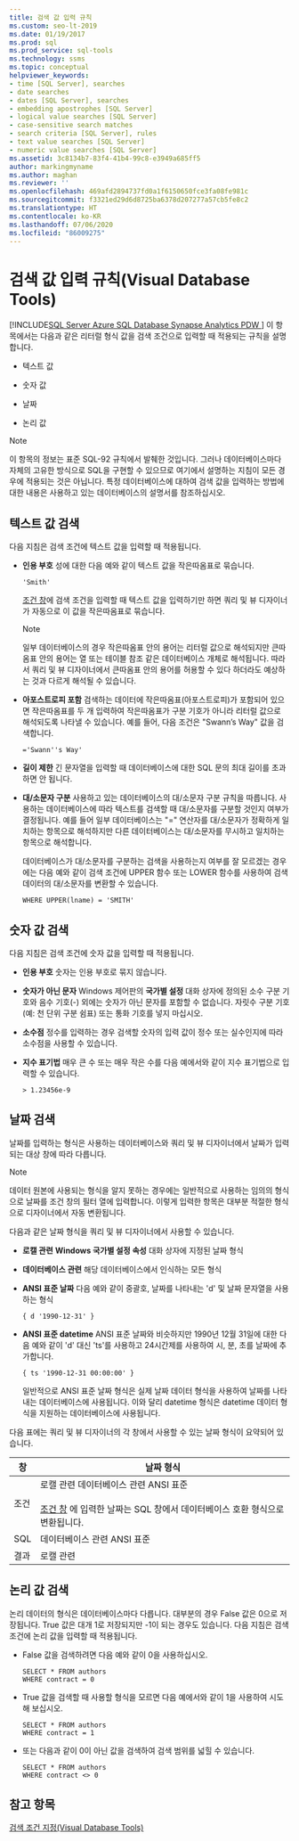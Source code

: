 ```yaml
---
title: 검색 값 입력 규칙
ms.custom: seo-lt-2019
ms.date: 01/19/2017
ms.prod: sql
ms.prod_service: sql-tools
ms.technology: ssms
ms.topic: conceptual
helpviewer_keywords:
- time [SQL Server], searches
- date searches
- dates [SQL Server], searches
- embedding apostrophes [SQL Server]
- logical value searches [SQL Server]
- case-sensitive search matches
- search criteria [SQL Server], rules
- text value searches [SQL Server]
- numeric value searches [SQL Server]
ms.assetid: 3c8134b7-83f4-41b4-99c8-e3949a685ff5
author: markingmyname
ms.author: maghan
ms.reviewer: ''
ms.openlocfilehash: 469afd2894737fd0a1f6150650fce3fa08fe981c
ms.sourcegitcommit: f3321ed29d6d8725ba6378d207277a57cb5fe8c2
ms.translationtype: HT
ms.contentlocale: ko-KR
ms.lasthandoff: 07/06/2020
ms.locfileid: "86009275"
---
```

# <a name="rules-for-entering-search-values-visual-database-tools"></a>검색 값 입력 규칙(Visual Database Tools)
[!INCLUDE[SQL Server Azure SQL Database Synapse Analytics PDW ](../../includes/applies-to-version/sql-asdb-asdbmi-asa-pdw.md)]
이 항목에서는 다음과 같은 리터럴 형식 값을 검색 조건으로 입력할 때 적용되는 규칙을 설명합니다.  
  
-   텍스트 값  
  
-   숫자 값  
  
-   날짜  
  
-   논리 값  
  
> [!NOTE]  
> 이 항목의 정보는 표준 SQL-92 규칙에서 발췌한 것입니다. 그러나 데이터베이스마다 자체의 고유한 방식으로 SQL을 구현할 수 있으므로 여기에서 설명하는 지침이 모든 경우에 적용되는 것은 아닙니다. 특정 데이터베이스에 대하여 검색 값을 입력하는 방법에 대한 내용은 사용하고 있는 데이터베이스의 설명서를 참조하십시오.  
  
## <a name="searching-on-text-values"></a>텍스트 값 검색  
다음 지침은 검색 조건에 텍스트 값을 입력할 때 적용됩니다.  
  
-   **인용 부호** 성에 대한 다음 예와 같이 텍스트 값을 작은따옴표로 묶습니다.  
  
    ```  
    'Smith'  
    ```  
  
    [조건 창](../../ssms/visual-db-tools/criteria-pane-visual-database-tools.md)에 검색 조건을 입력할 때 텍스트 값을 입력하기만 하면 쿼리 및 뷰 디자이너가 자동으로 이 값을 작은따옴표로 묶습니다.  
  
    > [!NOTE]  
    > 일부 데이터베이스의 경우 작은따옴표 안의 용어는 리터럴 값으로 해석되지만 큰따옴표 안의 용어는 열 또는 테이블 참조 같은 데이터베이스 개체로 해석됩니다. 따라서 쿼리 및 뷰 디자이너에서 큰따옴표 안의 용어를 허용할 수 있다 하더라도 예상하는 것과 다르게 해석될 수 있습니다.  
  
-   **아포스트로피 포함** 검색하는 데이터에 작은따옴표(아포스트로피)가 포함되어 있으면 작은따옴표를 두 개 입력하여 작은따옴표가 구분 기호가 아니라 리터럴 값으로 해석되도록 나타낼 수 있습니다. 예를 들어, 다음 조건은 "Swann’s Way" 값을 검색합니다.  
  
    ```  
    ='Swann''s Way'  
    ```  
  
-   **길이 제한** 긴 문자열을 입력할 때 데이터베이스에 대한 SQL 문의 최대 길이를 초과하면 안 됩니다.  
  
-   **대/소문자 구분** 사용하고 있는 데이터베이스의 대/소문자 구분 규칙을 따릅니다. 사용하는 데이터베이스에 따라 텍스트를 검색할 때 대/소문자를 구분할 것인지 여부가 결정됩니다. 예를 들어 일부 데이터베이스는 "=" 연산자를 대/소문자가 정확하게 일치하는 항목으로 해석하지만 다른 데이터베이스는 대/소문자를 무시하고 일치하는 항목으로 해석합니다.  
  
    데이터베이스가 대/소문자를 구분하는 검색을 사용하는지 여부를 잘 모르겠는 경우에는 다음 예와 같이 검색 조건에 UPPER 함수 또는 LOWER 함수를 사용하여 검색 데이터의 대/소문자를 변환할 수 있습니다.  
  
    ```  
    WHERE UPPER(lname) = 'SMITH'  
    ```  
  
## <a name="searching-on-numeric-values"></a>숫자 값 검색  
다음 지침은 검색 조건에 숫자 값을 입력할 때 적용됩니다.  
  
-   **인용 부호** 숫자는 인용 부호로 묶지 않습니다.  
  
-   **숫자가 아닌 문자** Windows 제어판의 **국가별 설정** 대화 상자에 정의된 소수 구분 기호와 음수 기호(-) 외에는 숫자가 아닌 문자를 포함할 수 없습니다. 자릿수 구분 기호(예: 천 단위 구분 쉼표) 또는 통화 기호를 넣지 마십시오.  
  
-   **소수점** 정수를 입력하는 경우 검색할 숫자의 입력 값이 정수 또는 실수인지에 따라 소수점을 사용할 수 있습니다.  
  
-   **지수 표기법** 매우 큰 수 또는 매우 작은 수를 다음 예에서와 같이 지수 표기법으로 입력할 수 있습니다.  
  
    ```  
    > 1.23456e-9  
    ```  
  
## <a name="searching-on-dates"></a>날짜 검색  
날짜를 입력하는 형식은 사용하는 데이터베이스와 쿼리 및 뷰 디자이너에서 날짜가 입력되는 대상 창에 따라 다릅니다.  
  
> [!NOTE]  
> 데이터 원본에 사용되는 형식을 알지 못하는 경우에는 일반적으로 사용하는 임의의 형식으로 날짜를 조건 창의 필터 열에 입력합니다. 이렇게 입력한 항목은 대부분 적절한 형식으로 디자이너에서 자동 변환됩니다.  
  
다음과 같은 날짜 형식을 쿼리 및 뷰 디자이너에서 사용할 수 있습니다.  
  
-   **로캘 관련** **Windows 국가별 설정 속성** 대화 상자에 지정된 날짜 형식  
  
-   **데이터베이스 관련** 해당 데이터베이스에서 인식하는 모든 형식  
  
-   **ANSI 표준 날짜** 다음 예와 같이 중괄호, 날짜를 나타내는 'd' 및 날짜 문자열을 사용하는 형식  
  
    ```  
    { d '1990-12-31' }  
    ```  
  
-   **ANSI 표준 datetime** ANSI 표준 날짜와 비슷하지만 1990년 12월 31일에 대한 다음 예와 같이 'd' 대신 'ts'를 사용하고 24시간제를 사용하여 시, 분, 초를 날짜에 추가합니다.  
  
    ```  
    { ts '1990-12-31 00:00:00' }  
    ```  
  
    일반적으로 ANSI 표준 날짜 형식은 실제 날짜 데이터 형식을 사용하여 날짜를 나타내는 데이터베이스에 사용됩니다. 이와 달리 datetime 형식은 datetime 데이터 형식을 지원하는 데이터베이스에 사용됩니다.  
  
다음 표에는 쿼리 및 뷰 디자이너의 각 창에서 사용할 수 있는 날짜 형식이 요약되어 있습니다.  
  
|**창**|**날짜 형식**|  
|------------|-------------------|  
|조건|로캘 관련 데이터베이스 관련 ANSI 표준<br /><br />[조건 창](../../ssms/visual-db-tools/criteria-pane-visual-database-tools.md) 에 입력한 날짜는 SQL 창에서 데이터베이스 호환 형식으로 변환됩니다.|  
|SQL|데이터베이스 관련 ANSI 표준|  
|결과|로캘 관련|  
  
## <a name="searching-on-logical-values"></a>논리 값 검색  
논리 데이터의 형식은 데이터베이스마다 다릅니다. 대부분의 경우 False 값은 0으로 저장됩니다. True 값은 대개 1로 저장되지만 -1이 되는 경우도 있습니다. 다음 지침은 검색 조건에 논리 값을 입력할 때 적용됩니다.  
  
-   False 값을 검색하려면 다음 예와 같이 0을 사용하십시오.  
  
    ```  
    SELECT * FROM authors  
    WHERE contract = 0  
    ```  
  
-   True 값을 검색할 때 사용할 형식을 모르면 다음 예에서와 같이 1을 사용하여 시도해 보십시오.  
  
    ```  
    SELECT * FROM authors  
    WHERE contract = 1  
    ```  
  
-   또는 다음과 같이 0이 아닌 값을 검색하여 검색 범위를 넓힐 수 있습니다.  
  
    ```  
    SELECT * FROM authors  
    WHERE contract <> 0  
    ```  
  
## <a name="see-also"></a>참고 항목  
[검색 조건 지정&#40;Visual Database Tools&#41;](../../ssms/visual-db-tools/specify-search-criteria-visual-database-tools.md)  
  

